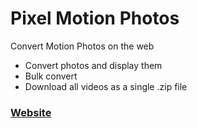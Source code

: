 # Pixel Motion Photos
Convert Motion Photos on the web

* Convert photos and display them
* Bulk convert
* Download all videos as a single .zip file

### [Website](https://kaangiray26.github.io/pixel-motion-photos/)
